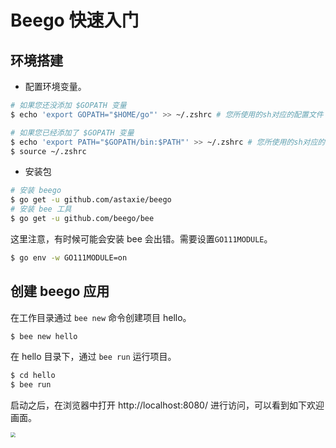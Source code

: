 # Beego 快速入门

## 环境搭建

- 配置环境变量。

```Bash
# 如果您还没添加 $GOPATH 变量
$ echo 'export GOPATH="$HOME/go"' >> ~/.zshrc # 您所使用的sh对应的配置文件

# 如果您已经添加了 $GOPATH 变量
$ echo 'export PATH="$GOPATH/bin:$PATH"' >> ~/.zshrc # 您所使用的sh对应的配置文件
$ source ~/.zshrc
```

- 安装包
```Bash
# 安装 beego
$ go get -u github.com/astaxie/beego 
# 安装 bee 工具
$ go get -u github.com/beego/bee
```

这里注意，有时候可能会安装 bee 会出错。需要设置`GO111MODULE`。

```bash
$ go env -w GO111MODULE=on
```

## 创建 beego 应用

在工作目录通过 `bee new` 命令创建项目 hello。

```bash
$ bee new hello
```

在 hello 目录下，通过 `bee run` 运行项目。

```bash
$ cd hello
$ bee run
```

启动之后，在浏览器中打开 http://localhost:8080/ 进行访问，可以看到如下欢迎画面。

<img src="https://cdn.jsdelivr.net/gh/gedennis/file@main/images/beego-welcome.png" style="zoom: 50%;" />



